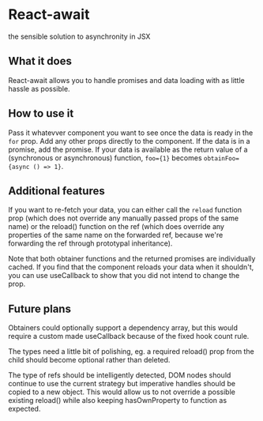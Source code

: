 # React-await 

the sensible solution to asynchronity in JSX

## What it does

React-await allows you to handle promises and data loading with as little
hassle as possible.

## How to use it

Pass it whatevver component you want to see once the data is ready in the `for`
prop. Add any other props directly to the component. If the data is in a
promise, add the promise. If your data is available as the return value of a
(synchronous or asynchronous) function, `foo={1}` becomes
`obtainFoo={async () => 1}`.

## Additional features

If you want to re-fetch your data, you can either call the `reload` function
prop (which does not override any manually passed props of the same name) or
the reload() function on the ref (which does override any properties of the
same name on the forwarded ref, because we're forwarding the ref through
prototypal inheritance).

Note that both obtainer functions and the returned promises are individually
cached. If you find that the component reloads your data when it shouldn't,
you can use useCallback to show that you did not intend to change the prop.

## Future plans

Obtainers could optionally support a dependency array, but this would require
a custom made useCallback because of the fixed hook count rule.

The types need a little bit of polishing, eg. a required reload() prop from the
child should become optional rather than deleted.

The type of refs should be intelligently detected, DOM nodes should continue to
use the current strategy but imperative handles should be copied to a new
object. This would allow us to not override a possible existing reload() while
also keeping hasOwnProperty to function as expected.